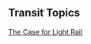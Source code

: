 ## Transit Topics

[The Case for Light Rail](light-rail.md)

[comment]: <> (Improving Proposed Service in Transit Master Plan)
